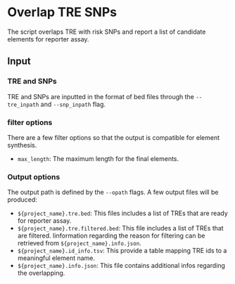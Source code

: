 # Overlap TRE SNPs

The script overlaps TRE with risk SNPs 
and report a list of candidate elements 
for reporter assay.

## Input

### TRE and SNPs

TRE and SNPs are inputted in the 
format of bed files through 
the `--tre_inpath` and 
`--snp_inpath` flag.

### filter options

There are a few filter options so that 
the output is compatible for element 
synthesis.

* `max_length`: The maximum length 
for the final elements.

### Output options

The output path is defined by the 
`--opath` flags. A few output files 
will be produced:

* `${project_name}.tre.bed`: This files includes a list of TREs that are ready for reporter assay.
* `${project_name}.tre.filtered.bed`: This file includes a list of TREs that are filtered. Iinformation regarding the reason for filtering can be retrieved from `${project_name}.info.json`.
* `${project_name}.id_info.tsv`: This provide a table mapping TRE ids to a meaningful element name.
* `${project_name}.info.json`: This file contains additional infos regarding the overlapping.
